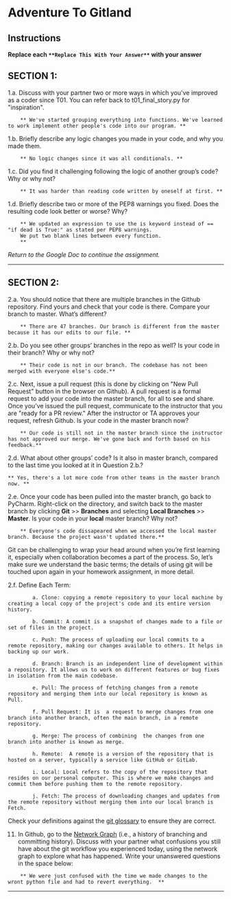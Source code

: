 # Adventure To Gitland

## Instructions

**Replace each `**Replace This With Your Answer**` with your answer**


## SECTION 1:

1.a. Discuss with your partner two or more ways in which you've improved as a coder since T01. You can refer back to t01_final_story.py for "inspiration".

```        
    ** We've started grouping everything into functions. We've learned to work implement other people's code into our program. **
```


1.b. Briefly describe any logic changes you made in your code, and why you made them.

```
    ** No logic changes since it was all conditionals. **
```


1.c. Did you find it challenging following the logic of another group’s code? Why or why not?

```
    ** It was harder than reading code written by oneself at first. **
```


1.d. Briefly describe two or more of the PEP8 warnings you fixed. Does the resulting code look better or worse? Why?

```
    ** We updated an expression to use the is keyword instead of == "if dead is True:" as stated per PEP8 warnings.
    We put two blank lines between every function.
    **
```

_Return to the Google Doc to continue the assignment._
___

## SECTION 2:

2.a. You should notice that there are multiple branches in the Github repository. Find yours and check that your code is there. 
     Compare your branch to master. What’s different?

```        
    ** There are 47 branches. Our branch is different from the master because it has our edits to our file. **
```


2.b. Do you see other groups’ branches in the repo as well? Is your code in their branch? Why or why not?

```        
    ** Their code is not in our branch. The codebase has not been merged with everyone else's code.**
```


2.c. Next, issue a pull request (this is done by clicking on "New Pull Request" button in the browser on Github). 
     A pull request is a formal request to add your code into the master branch, for all to see and share. 
     Once you’ve issued the pull request, communicate to the instructor that you are "ready for a PR review."
     After the instructor or TA approves your request, refresh Github. 
     Is your code in the master branch now? 

```
    ** Our code is still not in the master branch since the instructor has not approved our merge. We've gone back and forth based on his feedback.**
```


2.d. What about other groups’ code? Is it also in master branch, compared to the last time you looked at it in Question 2.b.?

```
** Yes, there's a lot more code from other teams in the master branch now. **
```


2.e. Once your code has been pulled into the master branch, go back to PyCharm. 
     Right-click on the directory, and switch back to the master branch by clicking 
     **Git** >> **Branches** and selecting **Local Branches** >> **Master**.
     Is your code in your **local** master branch? Why not?

```
    ** Everyone's code dissapeared when we accessed the local master branch. Because the project wasn't updated there.**
```

Git can be challenging to wrap your head around when you’re first learning it, 
especially when collaboration becomes a part of the process. 
So, let’s make sure we understand the basic terms; 
the details of using git will be touched upon again in your homework assignment, in more detail. 

2.f. Define Each Term:
```
        a. Clone: copying a remote repository to your local machine by creating a local copy of the project's code and its entire version history.

        b. Commit: A commit is a snapshot of changes made to a file or set of files in the project.

        c. Push: The process of uploading our local commits to a remote repository, making our changes available to others. It helps in backing up our work.

        d. Branch: Branch is an independent line of development within a repository. It allows us to work on different features or bug fixes in isolation from the main codebase.

        e. Pull: The process of fetching changes from a remote repository and merging them into our local repository is known as Pull.

        f. Pull Request: It is  a request to merge changes from one branch into another branch, often the main branch, in a remote repository.

        g. Merge: The process of combining  the changes from one branch into another is known as merge.

        h. Remote:  A remote is a version of the repository that is hosted on a server, typically a service like GitHub or GitLab.

        i. Local: Local refers to the copy of the repository that resides on our personal computer. This is where we make changes and commit them before pushing them to the remote repository.

        j. Fetch: The process of downloading changes and updates from the remote repository without merging them into our local branch is Fetch.
```

Check your definitions against the [git glossary](https://help.github.com/articles/github-glossary/) to ensure they are correct.

11. In Github, go to the [Network Graph](https://github.com/Berea-College-CSC-226/t04-master/network) (i.e., a history of branching and committing history). 
    Discuss with your partner what confusions you still have about the git workflow you experienced today, 
    using the network graph to explore what has happened. Write your unanswered questions in the space below:

```
    ** We were just confused with the time we made changes to the wront python file and had to revert everything.  **
```

---